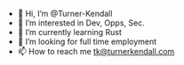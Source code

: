 - 👋 Hi, I’m @Turner-Kendall
- 👀 I’m interested in Dev, Opps, Sec.
- 🌱 I’m currently learning Rust
- 💞️ I’m looking for full time employment
- 📫 How to reach me tk@turnerkendall.com

<!---
Turner-Kendall/Turner-Kendall is a ✨ special ✨ repository because its `README.md` (this file) appears on your GitHub profile.
You can click the Preview link to take a look at your changes.
--->
